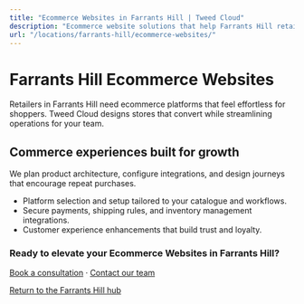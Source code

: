 ```yaml
---
title: "Ecommerce Websites in Farrants Hill | Tweed Cloud"
description: "Ecommerce website solutions that help Farrants Hill retailers sell with confidence."
url: "/locations/farrants-hill/ecommerce-websites/"
---
```


# Farrants Hill Ecommerce Websites

Retailers in Farrants Hill need ecommerce platforms that feel effortless for shoppers. Tweed Cloud designs stores that convert while streamlining operations for your team.

## Commerce experiences built for growth

We plan product architecture, configure integrations, and design journeys that encourage repeat purchases.

- Platform selection and setup tailored to your catalogue and workflows.
- Secure payments, shipping rules, and inventory management integrations.
- Customer experience enhancements that build trust and loyalty.

### Ready to elevate your Ecommerce Websites in Farrants Hill?

[Book a consultation](/consultation/) · [Contact our team](/contact/)

[Return to the Farrants Hill hub](/locations/farrants-hill/)
